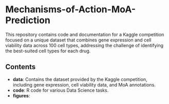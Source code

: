 # Mechanisms-of-Action-MoA-Prediction
This repository contains code and documentation for a Kaggle competition focused on a unique dataset that combines gene expression and cell viability data across 100 cell types, addressing the challenge of identifying the best-suited cell types for each drug.

## Contents
*   **data**: Contains the dataset provided by the Kaggle competition, including gene expression, cell viability data, and MoA annotations.
*   **code**:  R code for various Data Science tasks.
*   **figures**:
